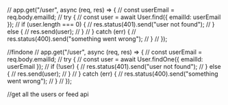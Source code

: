 // app.get("/user", async (req, res) => {
// const userEmail = req.body.emailId;
// try {
// const user = await User.find({ emailId: userEmail });
// if (user.length === 0) {
// res.status(401).send("user not found");
// } else {
// res.send(user);
// }
// } catch (err) {
// res.status(400).send("something went wrong");
// }
// });

//findone
// app.get("/user", async (req, res) => {
// const userEmail = req.body.emailId;
// try {
// const user = await User.findOne({ emailId: userEmail });
// if (!user) {
// res.status(401).send("user not found");
// } else {
// res.send(user);
// }
// } catch (err) {
// res.status(400).send("something went wrong");
// }
// });

//get all the users or feed api

